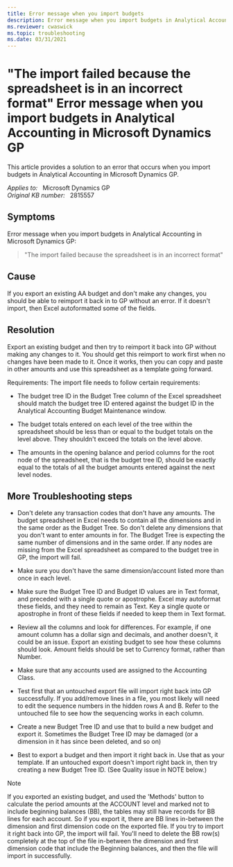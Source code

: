 ```yaml
---
title: Error message when you import budgets
description: Error message when you import budgets in Analytical Accounting in Microsoft Dynamics GP.
ms.reviewer: cwaswick
ms.topic: troubleshooting
ms.date: 03/31/2021
---
```

# "The import failed because the spreadsheet is in an incorrect format" Error message when you import budgets in Analytical Accounting in Microsoft Dynamics GP

This article provides a solution to an error that occurs when you import budgets in Analytical Accounting in Microsoft Dynamics GP.

_Applies to:_ &nbsp; Microsoft Dynamics GP  
_Original KB number:_ &nbsp; 2815557

## Symptoms

Error message when you import budgets in Analytical Accounting in Microsoft Dynamics GP:

> "The import failed because the spreadsheet is in an incorrect format"

## Cause

If you export an existing AA budget and don't make any changes, you should be able to reimport it back in to GP without an error. If it doesn't import, then Excel autoformatted some of the fields.

## Resolution

Export an existing budget and then try to reimport it back into GP without making any changes to it. You should get this reimport to work first when no changes have been made to it. Once it works, then you can copy and paste in other amounts and use this spreadsheet as a template going forward.

Requirements: The import file needs to follow certain requirements:

- The budget tree ID in the Budget Tree column of the Excel spreadsheet should match the budget tree ID entered against the budget ID in the Analytical Accounting Budget Maintenance window.

- The budget totals entered on each level of the tree within the spreadsheet should be less than or equal to the budget totals on the level above. They shouldn't exceed the totals on the level above.

- The amounts in the opening balance and period columns for the root node of the spreadsheet, that is the budget tree ID, should be exactly equal to the totals of all the budget amounts entered against the next level nodes.

## More Troubleshooting steps

- Don't delete any transaction codes that don't have any amounts. The budget spreadsheet in Excel needs to contain all the dimensions and in the same order as the Budget Tree. So don't delete any dimensions that you don't want to enter amounts in for. The Budget Tree is expecting the same number of dimensions and in the same order. If any nodes are missing from the Excel spreadsheet as compared to the budget tree in GP, the import will fail.

- Make sure you don't have the same dimension/account listed more than once in each level.

- Make sure the Budget Tree ID and Budget ID values are in Text format, and preceded with a single quote or apostrophe. Excel may autoformat these fields, and they need to remain as Text. Key a single quote or apostrophe in front of these fields if needed to keep them in Text format.

- Review all the columns and look for differences. For example, if one amount column has a dollar sign and decimals, and another doesn't, it could be an issue. Export an existing budget to see how these columns should look. Amount fields should be set to Currency format, rather than Number.

- Make sure that any accounts used are assigned to the Accounting Class.

- Test first that an untouched export file will import right back into GP successfully.  If you add/remove lines in a file, you most likely will need to edit the sequence numbers in the hidden rows A and B.  Refer to the untouched file to see how the sequencing works in each column.
- Create a new Budget Tree ID and use that to build a new budget and export it.  Sometimes the Budget Tree ID may be damaged (or a dimension in it has since been deleted, and so on)
- Best to export a budget and then import it right back in.  Use that as your template.  If an untouched export doesn't import right back in, then try creating a new Budget Tree ID. (See Quality issue in NOTE below.)

> [!NOTE]
> If you exported an existing budget, and used the 'Methods' button to calculate the period amounts at the ACCOUNT level and marked not to include beginning balances (BB), the tables may still have records for BB lines for each account.  So if you export it, there are BB lines in-between the dimension and first dimension code on the exported file.  If you try to import it right back into GP, the import will fail.  You'll need to delete the BB row(s) completely at the top of the file in-between the dimension and first dimension code that include the Beginning balances, and then the file will import in successfully.
